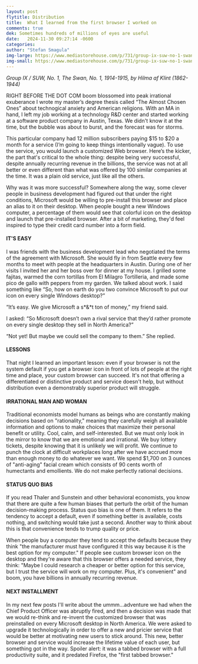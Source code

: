 ```yaml
---
layout: post
flytitle: Distribution
title:  What I learned from the first browser I worked on
comments: true
dek: Sometimes hundreds of millions of eyes are useful
date:   2024-11-30 09:27:14 -0600
categories:
author: "Stefan Smagula"
img-large: https://www.mediastorehouse.com/p/731/group-ix-suw-no-1-swan-no-19782289.jpg
img-small: https://www.mediastorehouse.com/p/731/group-ix-suw-no-1-swan-no-19782289.jpg
---
```

*Group IX / SUW, No. 1, The Swan, No. 1, 1914-1915, by Hilma af Klint (1862-1944)* 

RIGHT BEFORE THE DOT COM boom blossomed into peak irrational exuberance I wrote my master’s degree thesis called “The Almost Chosen Ones” about technogical anxiety and American religions. With an MA in hand, I left my job working at a  technology R&D center and started working at a software product company in Austin, Texas. We didn't know it at the time, but the bubble was about to burst, and the forecast was for storms.

This particular company had 12 million subscribers paying $15 to $20 a month for a service (I’m going to keep things intentionally vague). To use the service, you would launch a customized Web browser. Here’s the kicker, the part that's critical to the whole thing: despite being very successful, despite annually recurring revenue in the billions, the service was not at all better or even different than what was offered by 100 similar companies at the time. It was a plain old service, just like all the others.

Why was it was more successful? Somewhere along the way, some clever people in business development had figured out that under the right conditions, Microsoft would be willing to pre-install this browser and place an alias to it on their desktop. When people bought a new Windows computer, a percentage of them would see that colorful icon on the desktop and launch that pre-installed browser. After a bit of marketing, they'd feel inspired to type their credit card number into a form field. 

#### IT'S EASY

I was friends with the business development lead who negotiated the terms of the agreement with Microsoft. She would fly in from Seattle every few months to meet with people at the headquarters in Austin. During one of her visits I invited her and her boss over for dinner at my house. I grilled some fajitas, warmed the corn tortillas from El Milagro Tortilleria, and made some pico de gallo with peppers from my garden. We talked about work. I said something like “So, how on earth do you two convince Microsoft to put our icon on every single Windows desktop?”

“It’s easy. We give Microsoft a s*&*t ton of money,” my friend said.

I asked: “So Microsoft doesn’t own a rival service that they’d rather promote on every single desktop they sell in North America?”

“Not yet! But maybe we could sell the company to them.” She replied.

#### LESSONS
That night I learned an important lesson: even if your browser is not the system default if you get a browser icon in front of lots of people at the right time and place, your custom browser can succeed. It's not that offering a differentiated or distinctive product and service doesn't help, but without distribution even a demonstrably superior product will struggle. 

#### IRRATIONAL MAN AND WOMAN
Traditional economists model humans as beings who are constantly making decisions based on "rationality," meaning they carefully weigh all available information and options to make choices that maximize their personal benefit or utility. Cool, calm, and self-interested. But we must only look in the mirror to know that we are emotional and irrational. We buy lottery tickets, despite knowing that it is unlikely we will profit. We continue to punch the clock at difficult workplaces long after we have accrued more than enough money to do whatever we want. We spend $1,700 on 3 ounces of "anti-aging" facial cream which consists of 90 cents worth of humectants and emollients. We do not make perfectly rational decisions. 

#### STATUS QUO BIAS
If you read Thaler and Sunstein and other behavioral economists, you know that there are quite a few human biases that perturb the orbit of the human decision-making process. Status quo bias is one of them. It refers to the tendency to accept a default, even if something better is available, costs nothing, and switching would take just a second. Another way to think about this is that convenience tends to trump quality or price. 

When people buy a computer they tend to accept the defaults because they think "the manufacturer must have configured it this way because it is the best option for my computer." If people see custom browser icon on the desktop and they're aware that this browser offers a needed service, they think: "Maybe I could research a cheaper or better option for this service, but I trust the service will work on my computer. Plus, it's convenient" and boom, you have billions in annually recurring revenue.

#### NEXT INSTALLMENT
In my next few posts I'll write about the ummm...adventure we had when the Chief Product Officer was abruptly fired, and then a decision was made that we would re-think and re-invent the customized browser that was preinstalled on every Microsoft desktop in North America. We were asked to upgrade it technologically in order to offer a new and pricier service that would be better at motivating new users to stick around. This new, better browser and service would increase the lifetime value of each user, but something got in the way. Spoiler alert: it was a tabbed browser with a full productivity suite, and it predated Firefox, the "first tabbed browser."

